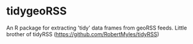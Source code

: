 # tidygeoRSS
An R package for extracting 'tidy' data frames from geoRSS feeds. Little brother of tidyRSS (https://github.com/RobertMyles/tidyRSS)
